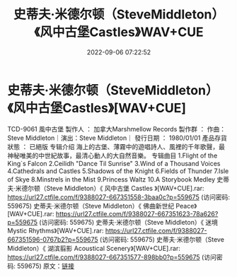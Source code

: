 ﻿---
title: 史蒂夫·米德尔顿（SteveMiddleton）《风中古堡Castles》WAV+CUE
date: 2022-09-06 07:22:52
categories: 古典音乐、新世纪、纯音雅乐
tags: 纯音雅乐
---
# 史蒂夫·米德尔顿（SteveMiddleton）《风中古堡Castles》[WAV+CUE]

TCD-9061
風中古堡
製作人 ： 加拿大Marshmellow Records
製作群 ： 作曲：Steve Middleton｜演出：Steve
Middleton｜
發行日期 ： 1980/01/01
產品存貨狀態 ： 已絕版
专辑介绍
海上的古堡、薄霧中的遊唱詩人、風裡的千年歌聲，最神秘唯美的中世紀故事，最清心動人的大自然音樂。
专辑曲目
1.Flight of the King`s Falcon
2.Ceilidh "Dance Til Sunrise"
3.Wind of a Thousand Voices
4.Cathedrals and Castles
5.Shadows of the Knight
6.Fields of Thunder
7.Isle of Skye
8.Minstrels in the Mist
9.Princess Waltz
10.A Storybook Medley
史蒂夫·米德尔顿（Steve Middleton）《 风中古堡 Castles
》[WAV+CUE].rar: https://url27.ctfile.com/f/9388027-667351558-3baa0c?p=559675
(访问密码: 559675)
史蒂夫·米德尔顿（Steve Middleton）《 佛曲新世纪 Peace》[WAV+CUE].rar: https://url27.ctfile.com/f/9388027-667351623-78a626?p=559675
(访问密码: 559675)
史蒂夫·米德尔顿（Steve Middleton）《 迷境Mystic Rhythms》[WAV+CUE].rar:
https://url27.ctfile.com/f/9388027-667351596-0767b2?p=559675
(访问密码: 559675)
史蒂夫·米德尔顿（Steve Middleton）《 湖滨翦影 Acoustical
Scenery》[WAV+CUE].rar: https://url27.ctfile.com/f/9388027-667351577-898bb0?p=559675
(访问密码: 559675)
原文：[链接](https://blog.sina.com.cn/s/blog_1647c7e7601030z96.html)